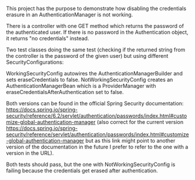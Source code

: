 This project has the purpose to demonstrate how disabling the credentials erasure in an AuthenticationManager is not working.

There is a controller with one GET method which returns the password of the authenticated user. If there is no password in the Authentication object, it returns "no credentials" instead.

Two test classes doing the same test (checking if the returned string from the controller is the password of the given user) but using different SecurityConfigurations:

WorkingSecurityConfig autowires the AuthenticationManagerBuilder and sets eraseCredentials to false.
NotWorkingSecurityConfig creates an AuthenticationManagerBean which is a ProviderManager with eraseCredentialsAfterAuthentication set to false.

Both versions can be found in the official Spring Security documentation: https://docs.spring.io/spring-security/reference/6.2/servlet/authentication/passwords/index.html#customize-global-authentication-manager (also correct for the current version https://docs.spring.io/spring-security/reference/servlet/authentication/passwords/index.html#customize-global-authentication-manager but as this link might point to another version of the documentation in the future I prefer to refer to the one with a version in the URL).

Both tests should pass, but the one with NotWorkingSecurityConfig is failing because the credentials get erased after authentication.